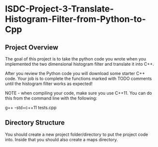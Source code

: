 # ISDC-Project-3-Translate-Histogram-Filter-from-Python-to-Cpp

## Project Overview

The goal of this project is to take the python code you wrote when you implemented the two dimensional histogram filter and translate it into C++.

After you review the Python code you will download some starter C++ code. Your job is to complete the functions marked with TODO comments until the histogram filter works as expected!

NOTE - when compiling your code, make sure you use C++11. You can do this from the command line with the following:

g++ -std=c++11 tests.cpp


## Directory Structure

You should create a new project folder/directory to put the project code into. Inside that you should also create a maps directory.
